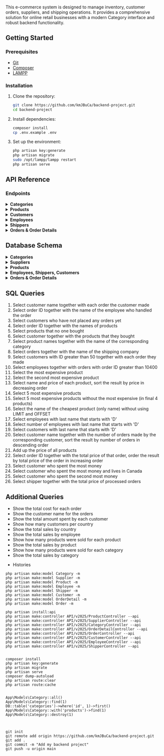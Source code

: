 
This e-commerce system is designed to manage inventory, customer orders, suppliers, and shipping operations. It provides a comprehensive solution for online retail businesses with a modern Category interface and robust backend functionality.


## Getting Started

### Prerequisites

- [Git](https://git-scm.com/)
- [Composer](https://getcomposer.org/)
- [LAMPP](https://www.apachefriends.org/index.html)

### Installation

1. Clone the repository:
   ```bash
   git clone https://github.com/kmJBuCa/backend-project.git
   cd backend-project
   ```

2. Install dependencies:
   ```bash
   composer install
   cp .env.example .env
   ```

3. Set up the environment:
   ```bash
   php artisan key:generate
   php artisan migrate
   sudo /opt/lampp/lampp restart
   php artisan serve
   ```

## API Reference

### Endpoints

<details>
<summary><strong>Categories</strong></summary>

- **GET** `/api/v1/categories` - List all categories
- **POST** `/api/v1/categories` - Create a new category
- **GET** `/api/v1/categories/{id}` - Get a single category
- **PUT** `/api/v1/categories/{id}` - Update a category
- **DELETE** `/api/v1/categories/{id}` - Delete a category
</details>

<details>
<summary><strong>Products</strong></summary>

- **GET** `/api/v1/products` - List all products
- **POST** `/api/v1/products` - Create a new product
- **GET** `/api/v1/products/{id}` - Get a single product
- **PUT** `/api/v1/products/{id}` - Update a product
- **DELETE** `/api/v1/products/{id}` - Delete a product
</details>

<details>
<summary><strong>Customers</strong></summary>

- **GET** `/api/v1/customers` - List all customers
- **POST** `/api/v1/customers` - Create a new customer
- **GET** `/api/v1/customers/{id}` - Get a single customer
- **PUT** `/api/v1/customers/{id}` - Update a customer
- **DELETE** `/api/v1/customers/{id}` - Delete a customer
</details>

<details>
<summary><strong>Employees</strong></summary>

- **GET** `/api/v1/employees` - List all employees
- **POST** `/api/v1/employees` - Create a new employee
- **GET** `/api/v1/employees/{id}` - Get a single employee
- **PUT** `/api/v1/employees/{id}` - Update an employee
- **DELETE** `/api/v1/employees/{id}` - Delete an employee
</details>

<details>
<summary><strong>Shippers</strong></summary>

- **GET** `/api/v1/shippers` - List all shippers
- **POST** `/api/v1/shippers` - Create a new shipper
- **GET** `/api/v1/shippers/{id}` - Get a single shipper
- **PUT** `/api/v1/shippers/{id}` - Update a shipper
- **DELETE** `/api/v1/shippers/{id}` - Delete a shipper
</details>

<details>
<summary><strong>Orders & Order Details</strong></summary>

- **GET** `/api/v1/orders` - List all orders
- **POST** `/api/v1/orders` - Create a new order
- **GET** `/api/v1/orders/{id}` - Get a single order
- **PUT** `/api/v1/orders/{id}` - Update an order
- **DELETE** `/api/v1/orders/{id}` - Delete an order

- **GET** `/api/v1/order-details` - List all order details
- **POST** `/api/v1/order-details` - Create a new order detail
- **GET** `/api/v1/order-details/{id}` - Get a single order detail
- **PUT** `/api/v1/order-details/{id}` - Update an order detail
- **DELETE** `/api/v1/order-details/{id}` - Delete an order detail
</details>




## Database Schema

<details>
<summary><strong>Categories</strong></summary>

```
+------------------------------+
| categories                   |
+------------------------------+
| id                           | bigIncrements
| category_name                | string(100) unique
| description                  | text
| created_at                   | timestamp
| updated_at                   | timestamp
+------------------------------+
| relationships:               |
| - category hasMany product   |
+------------------------------+
```
### php artisan tinker
```
use App\Models\Category; 
for ($i = 1; $i <= 9; $i++) {
    Category::create([
        'category_name' => 'Category ' . $i,
        'description' => 'Description for Category ' . $i
    ]);
}
```

</details>

<details>
<summary><strong>Suppliers</strong></summary>

```
+------------------------------+
| suppliers                    |
+------------------------------+
| id                           | bigIncrements
| supplier_name                | string(100)
| contact_person               | string(100)
| phone                        | string(20)
| email                        | string(100)
| website                      | string(255)
| bio                          | text
| address                      | string(255)
| city                         | string(50)
| country                      | string(50)
| brand_name                   | string(100)
| active                       | boolean
| bank_name                    | string
| bank_account_number          | string
| bank_account_name            | string
| logo                         | string
| created_at                   | timestamp
| updated_at                   | timestamp
+------------------------------+
| relationships:               |
| - supplier hasMany Product   |
+------------------------------+
```
### php artisan tinker
```
use App\Models\Supplier;
for ($i = 1; $i <= 9; $i++) {
    Supplier::create([
        'supplier_name' => 'Supplier ' . $i,
        'contact_person' => 'Contact ' . $i,
        'phone' => '555-020' . $i,
        'email' => 'supplier' . $i . '@example.com',
        'website' => 'https://supplier' . $i . '.com',
        'bio' => 'Bio for Supplier ' . $i,
        'address' => 'Address ' . $i,
        'city' => 'City ' . $i,
        'country' => 'Country ' . $i,
        'brand_name' => 'Brand ' . $i,
        'active' => $i % 2 == 0 ? 1 : 0, 
        'bank_name' => 'Bank ' . $i,
        'bank_account_number' => 'BA' . str_pad($i, 8, '0', STR_PAD_LEFT),
        'bank_account_name' => 'Account ' . $i,
        'logo' => 'logo' . $i . '.png' 
    ]);
}
```
</details>

<details>
<summary><strong>Products</strong></summary>

```
+------------------------------+
| products                     |
+------------------------------+
| id                           | bigIncrements
| product_name                 | string
| cost_price                   | decimal(10,2)
| selling_price                | decimal(10,2)
| quantity_in_stock            | integer, default(0)
| minimum_stock_level          | integer, default(0)
| status                       | enum, default('active')
| image                        | string, nullable
| barcode                      | string, nullable
| description                  | text, nullable
| brand                        | string, nullable
| model                        | string, nullable
| color                        | string, nullable
| size                         | string, nullable
| weight                       | string, nullable
| dimensions                   | string, nullable
| warranty                     | string, nullable
| country_of_origin            | string, nullable
| supplier_id                  | unsignedBigInteger, foreign key
| category_id                  | unsignedBigInteger, foreign key
| created_at                   | timestamp
| updated_at                   | timestamp
+------------------------------+
| relationships:               |
| - Product belongs to Category|
| - Product belongs to Supplier|
+------------------------------+
```
### php artisan tinker
```
use App\Models\Product;
for ($i = 1; $i <= 9; $i++) {
    Product::create([
        'product_name' => 'Product ' . $i,
        'cost_price' => rand(50, 200) + (rand(0, 99) / 100), 
        'selling_price' => rand(100, 300) + (rand(0, 99) / 100),
        'quantity_in_stock' => rand(10, 100), 
        'minimum_stock_level' => rand(5, 20), 
        'status' => $i % 2 == 0 ? 'active' : 'inactive', 
        'image' => 'product' . $i . '.jpg', 
        'barcode' => 'BAR' . str_pad($i, 10, '0', STR_PAD_LEFT), 
        'description' => 'Description for Product ' . $i,
        'brand' => 'Brand ' . $i,
        'model' => 'Model ' . $i,
        'color' => $i % 3 == 0 ? 'Red' : ($i % 3 == 1 ? 'Blue' : 'Green'), 
        'size' => $i % 2 == 0 ? 'Large' : 'Small', 
        'weight' => rand(1, 10) + (rand(0, 99) / 100), 
        'dimensions' => rand(10, 50) . 'x' . rand(10, 50) . 'x' . rand(10, 50), 
        'warranty' => $i % 2 == 0 ? '1 year' : '6 months', 
        'country_of_origin' => 'Country ' . $i,
        'supplier_id' => rand(1, 9), 
        'category_id' => rand(1, 9)  
    ]);
}

```
</details>

<details>
<summary><strong>Employees, Shippers, Customers</strong></summary>

```
+------------------------------+
| employees                    |
+------------------------------+
| id                           | bigIncrements
| first_name                   | string
| last_name                    | string
| position                     | string
| department                   | string
| hire_date                    | date
| phone                        | string, nullable
| email                        | string, unique
| address                      | text, nullable
| photo                        | string, nullable
| gender                       | enum('male','female','other'), nullable
| created_at                   | timestamp
| updated_at                   | timestamp
+------------------------------+
```
### php artisan tinker
```
use App\Models\Employee;
for ($i = 1; $i <= 9; $i++) {
    Employee::create([
        'first_name' => 'Employee' . $i,
        'last_name' => 'Smith' . $i,
        'position' => 'Position ' . $i,
        'department' => 'Dept ' . $i,
        'hire_date' => now()->subDays(rand(1, 365))->toDateString(), 
        'phone' => '555-010' . $i,
        'email' => 'employee' . $i . '@company.com',
        'address' => 'Address ' . $i,
        'photo' => 'photo' . $i . '.jpg', 
        'gender' => $i % 2 == 0 ? 'Female' : 'Male' 
    ]);
}
```

```
+------------------------------+
| shippers                     |
+------------------------------+
| id                           | primary key, auto-incrementing
| shipper_name                 | string
| contact_person               | string nullable
| phone                        | string
| address                      | text nullable  
| shipping_methods             | json nullable
| email                        | string nullable
| notes                        | text nullable
| created_at                   | timestamp
| updated_at                   | timestamp
+------------------------------+
```
### php artisan tinker
```
use App\Models\Shipper;
for ($i = 1; $i <= 9; $i++) {
    Shipper::create([
        'shipper_name' => 'Shipper ' . $i,
        'contact_person' => 'Contact ' . $i,
        'phone' => '555-030' . $i,
        'address' => 'Address ' . $i,
        'shipping_methods' => $i % 2 == 0 ? 'Ground, Air' : 'Ground', 
        'email' => 'shipper' . $i . '@shipping.com',
        'notes' => 'Notes for Shipper ' . $i
    ]);
}
```

```
+------------------------------+
| customers                    |
+------------------------------+
| id                           | primary key
| customer_name                | string
| contact_name                 | string
| phone                        | string nullable
| email                        | string unique
| address                      | string nullable
| city                         | string nullable
| state                        | string nullable
| zip                          | string nullable
| country                      | string nullable
| company                      | string nullable
| website                      | string nullable
| status                       | string default 'active'
| customer_type                | string default 'regular'
| bank_name                    | string nullable
| account_name                 | string nullable
| account_number               | string nullable
| notes                        | text nullable
| created_at                   | timestamp
| updated_at                   | timestamp
+------------------------------+
```
### php artisan tinker
```
use App\Models\Customer;
for ($i = 1; $i <= 9; $i++) {
    Customer::create([
        'customer_name' => 'Customer ' . $i,
        'contact_name' => 'Contact ' . $i,
        'phone' => '555-000' . $i,
        'email' => 'customer' . $i . '@example.com',
        'address' => 'Address ' . $i,
        'city' => 'City ' . $i,
        'state' => 'ST',
        'zip' => '0000' . $i,
        'country' => 'Country ' . $i,
        'company' => 'Company ' . $i,
        'website' => 'https://company' . $i . '.com',
        'status' => $i % 3 == 0 ? 'inactive' : 'active', 
        'customer_type' => $i % 3 == 1 ? 'regular' : ($i % 3 == 2 ? 'premium' : 'vip'),
        'bank_name' => 'Bank ' . $i,
        'account_name' => 'Account ' . $i,
        'account_number' => 'ACC' . str_pad($i, 6, '0', STR_PAD_LEFT),
        'notes' => 'Notes for Customer ' . $i
    ]);
}
```
</details>

<details>
<summary><strong>Orders & Order Details</strong></summary>

```
+------------------------------+
| Order                        |
+------------------------------+
| id                           | primary key
| order_date                   | date
| total_amount                 | decimal(10, 2)
| status                       | enum('pending', 'processing', 'shipped', 'delivered', 'cancelled')
|                              | default('pending')
+------------------------------+
| customer_id                  | unsignedBigInteger to customers table
| employee_id                  | unsignedBigInteger to employees table
| shipper_id                   | unsignedBigInteger to shippers table
+------------------------------+
| created_at                   | timestamp
| updated_at                   | timestamp
+------------------------------+
```
### php artisan tinker
```
use App\Models\Order;
for ($i = 1; $i <= 9; $i++) {
    Order::create([
        'order_date' => now()->subDays(rand(1, 30))->toDateString(), 
        'total_amount' => rand(100, 1000) + (rand(0, 99) / 100), 
        'customer_id' => rand(1, 9), 
        'employee_id' => rand(1, 9), 
        'shipper_id' => rand(1, 3)   
    ]);
}
```

```
+------------------------------+
| OrderDetail                  |
+------------------------------+
| id                           | primary key
| quantity                     | integer
| price                        | decimal(10, 2)
| order_id                     | unsignedBigInteger to orders table
| product_id                   | unsignedBigInteger to products table
+------------------------------+
| created_at                   | timestamp
| updated_at                   | timestamp
+------------------------------+
```
### php artisan tinker
```
use App\Models\OrderDetail;
for ($i = 1; $i <= 9; $i++) {
    $quantity = rand(1, 10); 
    $price = rand(10, 100) + (rand(0, 99) / 100); 
    OrderDetail::create([
        'quantity' => $quantity,
        'price' => $price,
        'subtotal' => $quantity * $price, 
        'order_id' => rand(1, 9), 
        'product_id' => rand(1, 5) 
    ]);
}
```
</details>


</details> 

## SQL Queries

1. Select customer name together with each order the customer made
2. Select order ID together with the name of the employee who handled the order
3. Select customers who have not placed any orders yet
4. Select order ID together with the names of products
5. Select products that no one bought
6. Select customer together with the products that they bought
7. Select product names together with the name of the corresponding category
8. Select orders together with the name of the shipping company
9. Select customers with ID greater than 50 together with each order they made
10. Select employees together with orders with order ID greater than 10400
11. Select the most expensive product
12. Select the second most expensive product
13. Select name and price of each product, sort the result by price in decreasing order
14. Select 5 most expensive products
15. Select 5 most expensive products without the most expensive (in final 4 products)
16. Select the name of the cheapest product (only name) without using LIMIT and OFFSET
17. Select employees with last name that starts with 'D'
18. Select number of employees with last name that starts with 'D'
19. Select customers with last name that starts with 'D'
20. Select customer name together with the number of orders made by the corresponding customer, sort the result by number of orders in descending order
21. Add up the price of all products
22. Select order ID together with the total price of that order, order the result by total price of the order in increasing order
23. Select customer who spent the most money
24. Select customer who spent the most money and lives in Canada
25. Select customer who spent the second most money
26. Select shipper together with the total price of processed orders

## Additional Queries

- Show the total cost for each order
- Show the customer name for the orders
- Show the total amount spent by each customer
- Show how many customers per country
- Show the total sales by country
- Show the total sales by employee
- Show how many products were sold for each product
- Show the total sales by product
- Show how many products were sold for each category
- Show the total sales by category



* Histories
```
php artisan make:model Category -m 
php artisan make:model Supplier -m 
php artisan make:model Product -m 
php artisan make:model Employee -m
php artisan make:model Shipper -m
php artisan make:model Customer -m
php artisan make:model OrderDetail -m
php artisan make:model Order -m 

php artisan install:api
php artisan make:controller API/v2025/ProductController --api
php artisan make:controller API/v2025/SupplierController --api
php artisan make:controller API/v2025/CategoryController --api
php artisan make:controller API/v2025/OrderDetailController --api
php artisan make:controller API/v2025/OrderController --api
php artisan make:controller API/v2025/CustomerController --api
php artisan make:controller API/v2025/EmployeeController --api
php artisan make:controller API/v2025/ShipperController --api


composer install
php artisan key:generate
php artisan migrate
php artisan serve
composer dump-autoload
php artisan route:clear
php artisan route:cache


App\Models\Category::all()
App\Models\Category::find(1)
DB::table('categories')->where('id', 1)->first()
App\Models\Category::with('products')->find(1)
App\Models\Category::destroy(1)



git init
git remote add origin https://github.com/kmJBuCa/backend-project.git
git add .
git commit -m "Add my backend project"
git push -u origin main

```
